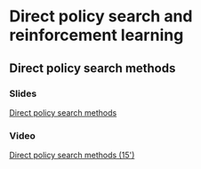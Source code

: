 # Direct policy search and reinforcement learning

## Direct policy search methods

### Slides

[Direct policy search methods](https://master-dac.isir.upmc.fr/rl/dps_rl_methods.pdf)


### Video

[Direct policy search methods (15')](https://www.youtube.com/watch?v=ISVOhn9z72s)